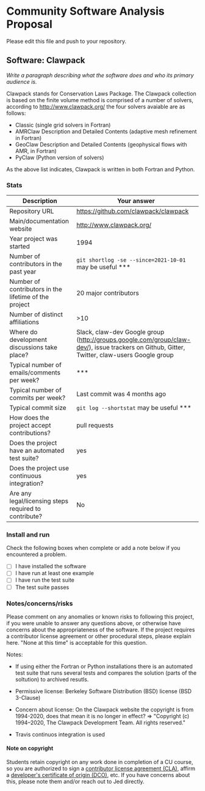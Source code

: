 # Community Software Analysis Proposal
Please edit this file and push to your repository.

## Software: Clawpack

*Write a paragraph describing what the software does and who its
primary audience is.*

Clawpack stands for Conservation Laws Package. The Clawpack collection is based on the finite volume method is comprised of a number of  solvers, according to http://www.clawpack.org/ the four solvers avaiable are as follows:

* Classic (single grid solvers in Fortran)
* AMRClaw Description and Detailed Contents (adaptive mesh refinement in Fortran)
* GeoClaw Description and Detailed Contents (geophysical flows with AMR, in Fortran)
* PyClaw (Python version of solvers)

As the above list indicates, Clawpack is written in both Fortran and Python. 








### Stats

| Description | Your answer |
|---------|-----------|
| Repository URL |  https://github.com/clawpack/clawpack  |
| Main/documentation website |  http://www.clawpack.org/  |
| Year project was started |  1994  |
| Number of contributors in the past year | `git shortlog -se --since=2021-10-01` may be useful *** |
| Number of contributors in the lifetime of the project | 20 major contributors |
| Number of distinct affiliations | >10 |
| Where do development discussions take place? | Slack, claw-dev Google group (http://groups.google.com/group/claw-dev/), issue trackers on Github, Gitter, Twitter, claw-users Google group |
| Typical number of emails/comments per week? |  *** |
| Typical number of commits per week? | Last commit was 4 months ago |
| Typical commit size | `git log --shortstat` may be useful *** |
| How does the project accept contributions? | pull requests  |
| Does the project have an automated test suite? | yes |
| Does the project use continuous integration? | yes |
| Are any legal/licensing steps required to contribute? | No |

### Install and run

Check the following boxes when complete or add a note below if you
encountered a problem.

- [ ] I have installed the software
- [ ] I have run at least one example
- [ ] I have run the test suite
- [ ] The test suite passes

### Notes/concerns/risks

Please comment on any anomalies or known risks to following this
project, if you were unable to answer any questions above, or
otherwise have concerns about the appropriateness of the software.  If
the project requires a contributor license agreement or other
procedural steps, please explain here.  "None at this time" is
acceptable for this question.

Notes:

* If using either the Fortran or Python installations there is an automated test suite that runs several tests and compares the solution (parts of the soltution) to archived resutls.

* Permissive license: Berkeley Software Distribution (BSD) license (BSD 3-Clause)
* Concern about license: On the Clawpack website the copyright is from 1994-2020, does that mean it is no longer in effect? => "Copyright (c) 1994–2020, The Clawpack Development Team. All rights reserved."

* Travis continuos integration is used 

#### Note on copyright
Students retain copyright on any work done in completion of a CU
course, so you are authorized to sign a [contributor license
agreement (CLA)](https://en.wikipedia.org/wiki/Contributor_License_Agreement),
affirm a [developer's certificate of
origin (DCO)](https://en.wikipedia.org/wiki/Developer_Certificate_of_Origin),
etc.  If you have concerns about this, please note them and/or reach
out to Jed directly.
